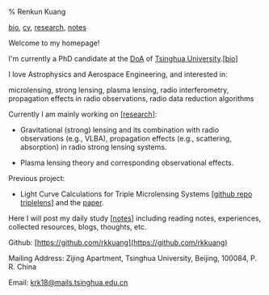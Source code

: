 % Renkun Kuang

[bio](https://rkkuang.github.io/bio.html), [cv](https://rkkuang.github.io/cv.pdf), [research](https://rkkuang.github.io/research/research.html), [notes](https://rkkuang.github.io/notes)

Welcome to my homepage!

I'm currently a PhD candidate at the [DoA](http://astro.tsinghua.edu.cn/) of [Tsinghua University](https://www.tsinghua.edu.cn/publish/thu2018en/index.html).[[bio](https://rkkuang.github.io/bio_me.html)]

I love Astrophysics and Aerospace Engineering, and interested in:

microlensing, strong lensing, plasma lensing, radio interferometry, propagation effects in radio observations, radio data reduction algorithms

Currently I am mainly working on [[research](https://rkkuang.github.io/research/research.html)]: 

- Gravitational (strong) lensing and its combination with radio observations (e.g., VLBA), propagation effects (e.g., scattering, absorption) in radio strong lensing systems.

- Plasma lensing theory and corresponding observational effects.

Previous project:

- Light Curve Calculations for Triple Microlensing Systems [[github repo triplelens](https://github.com/rkkuang/triplelens)] and the [paper](https://doi.org/10.1093/mnras/stab509).

Here I will post my daily study [[notes](https://rkkuang.github.io/notes)] including reading notes, experiences, collected resources, blogs, thoughts, etc.



<!--<script type="text/javascript" src="//rf.revolvermaps.com/0/0/1.js?i=5ql9o894hut&amp;s=260&amp;m=0&amp;v=true&amp;r=false&amp;b=000000&amp;n=false&amp;c=ff0000" async="async"></script><p1>日月盈昃，辰宿列张</p1>-->

Github: [https://github.com/rkkuang](https://github.com/rkkuang)

Mailing Address: Zijing Apartment, Tsinghua University, Beijing, 100084, P. R. China

Email: krk18@mails.tsinghua.edu.cn
